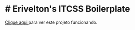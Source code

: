 <h1># Erivelton's ITCSS Boilerplate</h1>

<p>
  <a href="https://calculadora-eriveltondasilva.vercel.app/">
    Clique aqui
  </a>
  para ver este projeto funcionando.
</p>
